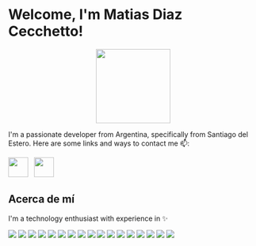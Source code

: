 # Welcome, I'm Matias Diaz Cecchetto!

<p align="center">
 <img src="https://media.giphy.com/media/liRTgRfK9XljrH2EFt/giphy.gif" width="150">
 <!-- <img src="https://media.giphy.com/media/HscDLzkO8EOTmgkhQP/giphy.gif" width="200"> -->

</p>

I'm a passionate developer from Argentina, specifically from Santiago del Estero. Here are some links and ways to contact me 📫:

  <a href="https://www.linkedin.com/in/matias-diaz-cecchetto-73887a228/" target="_blank"><img src="https://img.icons8.com/color/48/000000/linkedin.png" width="40" /></a>&nbsp;&nbsp;
  <a href="https://github.com/matiasdiaz10" target="_blank"><img src="https://img.icons8.com/fluency/48/000000/github.png" width="40" /></a>&nbsp;&nbsp;

## Acerca de mí

I'm a technology enthusiast with experience in ✨

<img src="https://img.shields.io/badge/HTML5-E34F26?style=for-the-badge&logo=html5&logoColor=white"/> <img src="https://img.shields.io/badge/CSS3-1572B6?style=for-the-badge&logo=css3&logoColor=white"/>
<img src="https://img.shields.io/badge/JavaScript-323330?style=for-the-badge&logo=javascript&logoColor=F7DF1E"/> <img src="https://img.shields.io/badge/TypeScript-007ACC?style=for-the-badge&logo=typescript&logoColor=white" />
<img src="https://img.shields.io/badge/Python-FFD43B?style=for-the-badge&logo=python&logoColor=blue"/> <img src="https://img.shields.io/badge/PHP-777BB4?style=for-the-badge&logo=php&logoColor=white"/>
<img src="https://img.shields.io/badge/Laravel-FF2D20?style=for-the-badge&logo=laravel&logoColor=white" /> <img src="https://img.shields.io/badge/Angular-DD0031?style=for-the-badge&logo=angular&logoColor=white"/>
<img src="https://img.shields.io/badge/Node%20js-339933?style=for-the-badge&logo=nodedotjs&logoColor=white"/> <img src="https://img.shields.io/badge/MySQL-005C84?style=for-the-badge&logo=mysql&logoColor=whit"/>
<img src="https://img.shields.io/badge/MariaDB-003545?style=for-the-badge&logo=mariadb&logoColor=white" /> <img src="https://img.shields.io/badge/GitHub-100000?style=for-the-badge&logo=github&logoColor=white"/>
<img src="https://img.shields.io/badge/GitLab-330F63?style=for-the-badge&logo=gitlab&logoColor=white"/> <img src="https://img.shields.io/badge/Linux-FCC624?style=for-the-badge&logo=linux&logoColor=black"/>
<img src="https://img.shields.io/badge/Vue%20js-35495E?style=for-the-badge&logo=vuedotjs&logoColor=4FC08D"/> <img src="https://img.shields.io/badge/Haskell-5D4F85?style=for-the-badge&logo=haskell&logoColor=white"/>
<img src="https://img.shields.io/badge/json-5E5C5C?style=for-the-badge&logo=json&logoColor=white" />
